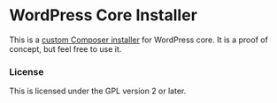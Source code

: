# WordPress Core Installer
This is a [custom Composer installer](http://getcomposer.org/doc/articles/custom-installers.md) for WordPress core. It is a proof of concept, but feel free to use it.

### License
This is licensed under the GPL version 2 or later.